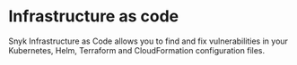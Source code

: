 # Infrastructure as code

Snyk Infrastructure as Code allows you to find and fix vulnerabilities in your Kubernetes, Helm, Terraform and CloudFormation configuration files.

